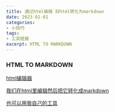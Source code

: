 ```yaml
---
title: 通过html编辑 将html转化为markdown
date: 2023-01-01
categories:
- 小技巧
tags:
- 工具链接
excerpt: HTML TO MARKDOWN
---
```

### HTML TO MARKDOWN
[html编辑器](https://uutool.cn/ckeditor4/ "html editor")

[我们在html里编辑然后把它转化成markdown](https://www.ivtool.com/html-to-markdown/ "html to markdown")

[也可以用我自己的工具](../../../../../../html/tools.html)